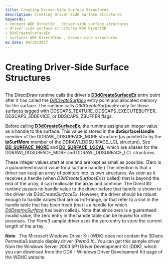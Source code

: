 ```yaml
---
title: Creating Driver-Side Surface Structures
description: Creating Driver-Side Surface Structures
keywords:
- context WDK Direct3D , driver-side surface structures
- driver-side surface structures WDK Direct3D
- D3dCreateSurfaceEx
- surfaces WDK DirectDraw , driver-side structures
ms.date: 04/20/2017
---
```


# Creating Driver-Side Surface Structures


## <span id="ddk_creating_driver_side_surface_structures_gg"></span><span id="DDK_CREATING_DRIVER_SIDE_SURFACE_STRUCTURES_GG"></span>


The DirectDraw runtime calls the driver's [**D3dCreateSurfaceEx**](/windows/win32/api/ddrawint/nc-ddrawint-pdd_createsurfaceex) entry point after it has called the [*DdCreateSurface*](/previous-versions/windows/hardware/drivers/ff549263(v=vs.85)) entry point and allocated memory for the surface. The runtime calls *D3dCreateSurfaceEx* only for those surfaces tagged with DDSCAPS\_TEXTURE, DDSCAPS\_EXECUTEBUFFER, DDSCAPS\_3DDEVICE, or DDSCAPS\_ZBUFFER flags.

Before calling [**D3dCreateSurfaceEx**](/windows/win32/api/ddrawint/nc-ddrawint-pdd_createsurfaceex), the runtime assigns an integer value as a handle to the surface. This value is stored in the **dwSurfaceHandle** member of the DDRAWI\_DDSURFACE\_MORE structure (as pointed to by the **lpSurfMore** member of the DDRAWI\_DDSURFACE\_LCL structure). See [**DD\_SURFACE\_MORE**](/windows/win32/api/ddrawint/ns-ddrawint-dd_surface_more) and [**DD\_SURFACE\_LOCAL**](/windows/win32/api/ddrawint/ns-ddrawint-dd_surface_local), which are aliases for the DDRAWI\_DDSURFACE\_MORE and DDRAWI\_DDSURFACE\_LCL structures.

These integer values start at one and are kept as small as possible. (Zero is a guaranteed invalid value for a surface handle.) The intention is that a driver can keep an array of pointers into its own structures. As soon as it receives a handle (when *D3dCreateSurfaceEx* is called) that is beyond the end of the array, it can reallocate the array and continue. The Direct3D runtime passes no handle value to the driver before that handle is shown to the driver via *D3dCreateSurfaceEx*. However, the driver should be robust enough to handle values that are out-of-range, or that refer to a slot in the handle table that has been freed (that is a handle for which [*DdDestroySurface*](/windows/win32/api/ddrawint/nc-ddrawint-pdd_surfcb_destroysurface) has been called). Note that since zero is a guaranteed invalid value, the zero entry in the handle table can be reused for other purposes. The *Perm3* sample driver uses the zero entry to store the current length of the array.

**Note**   The Microsoft Windows Driver Kit (WDK) does not contain the 3Dlabs Permedia3 sample display driver (*Perm3.h*). You can get this sample driver from the Windows Server 2003 SP1 Driver Development Kit (DDK), which you can download from the DDK - Windows Driver Development Kit page of the WDHC website.

 

 

